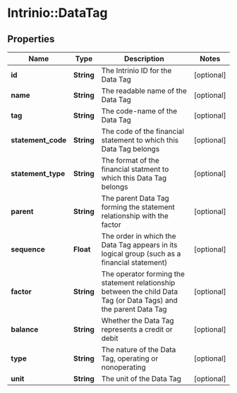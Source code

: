# Intrinio::DataTag

## Properties
Name | Type | Description | Notes
------------ | ------------- | ------------- | -------------
**id** | **String** | The Intrinio ID for the Data Tag | [optional] 
**name** | **String** | The readable name of the Data Tag | [optional] 
**tag** | **String** | The code-name of the Data Tag | [optional] 
**statement_code** | **String** | The code of the financial statement to which this Data Tag belongs | [optional] 
**statement_type** | **String** | The format of the financial statment to which this Data Tag belongs | [optional] 
**parent** | **String** | The parent Data Tag forming the statement relationship with the factor | [optional] 
**sequence** | **Float** | The order in which the Data Tag appears in its logical group (such as a financial statement) | [optional] 
**factor** | **String** | The operator forming the statement relationship between the child Data Tag (or Data Tags) and the parent Data Tag | [optional] 
**balance** | **String** | Whether the Data Tag represents a credit or debit | [optional] 
**type** | **String** | The nature of the Data Tag, operating or nonoperating | [optional] 
**unit** | **String** | The unit of the Data Tag | [optional] 


